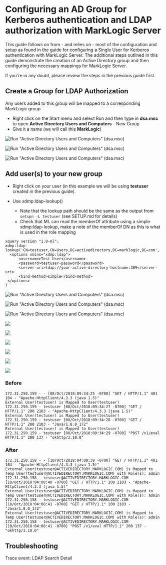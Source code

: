 # Configuring an AD Group for Kerberos authentication and LDAP authorization with MarkLogic Server

This guide follows on from - and relies on - most of the configuration and setup as found in the guide for configuring a Single User for Kerberos authentication with MarkLogic Server.  The additional steps outlined in this guide demonstrate the creation of an Active Directory group and then configuring the necessary mappings for MarkLogic Server.

If you're in any doubt, please review the steps in the previous guide first.

## Create a Group for LDAP Authorization

Any users added to this group will be mapped to a corresponding MarkLogic group

- Right click on the Start menu and select Run and then type in **dsa.msc** to open **Active Directory Users and Computers**
           - New Group
- Give it a name (we will call this **MarkLogic**)



![Run "Active Directory Users and Computers" (dsa.msc)](src/main/resources/images/group-configuration/1_open_ad_users.png)

![Run "Active Directory Users and Computers" (dsa.msc)](src/main/resources/images/group-configuration/2_create_new_group.png)

![Run "Active Directory Users and Computers" (dsa.msc)](src/main/resources/images/group-configuration/3_set_group_name.png)

## Add user(s) to your new group

- Right click on your user (in this example we will be using **testuser** created in the previous guide).

- Use xdmp:ldap-lookup()
  - Note that the lookup path should be the same as the output from `setspn -L testuser` (see SETUP.md for details)
  - Check that ML can read the memberOf attribute using a simple xdmp:ldap-lookup, make a note of the memberOf DN as this is what is used in the role mapping
```xquery
xquery version "1.0-ml";
xdmp:ldap-lookup('CN=testuser,CN=Users,DC=activedirectory,DC=marklogic,DC=com',
  <options xmlns="xdmp:ldap">
      <username>Test User</username>
      <password>testuser-password</password>
      <server-uri>ldap://your-active-directory-hostname:389</server-uri>
      <bind-method>simple</bind-method>
 </options>
)
```

![Run "Active Directory Users and Computers" (dsa.msc)](src/main/resources/images/group-configuration/4_configure_user_properties.png)

![Run "Active Directory Users and Computers" (dsa.msc)](src/main/resources/images/group-configuration/5_memberof_add.png)

![Run "Active Directory Users and Computers" (dsa.msc)](src/main/resources/images/group-configuration/6_confirm_apply.png)

![](src/main/resources/images/group-configuration/7_confirm_testuser_has_searchable_name.png)

![](src/main/resources/images/group-configuration/8_xdmp_ldap_lookup.png)

![](src/main/resources/images/group-configuration/9_marklogic_role_mapping_to_windows.png)

![](src/main/resources/images/group-configuration/10a_external_sec_before.png)

![](src/main/resources/images/group-configuration/10b_external_sec_after.png)

![](src/main/resources/images/group-configuration/11_unmap_user.png)

### Before
```
172.31.250.159 - - [08/Oct/2018:09:34:25 -0700] "GET / HTTP/1.1" 401 104 - "Apache-HttpClient/4.3.3 (java 1.5)"
External User(testuser) is Mapped to User(testuser)
172.31.250.159 - testuser [08/Oct/2018:09:34:27 -0700] "GET / HTTP/1.1" 200 2103 - "Apache-HttpClient/4.3.3 (java 1.5)"
External User(testuser) is Mapped to User(testuser)
172.31.250.159 - testuser [08/Oct/2018:09:34:28 -0700] "GET / HTTP/1.1" 200 2103 - "Java/1.8.0_172"
External User(testuser) is Mapped to User(testuser)
172.31.250.159 - testuser [08/Oct/2018:09:34:29 -0700] "POST /v1/eval HTTP/1.1" 200 137 - "okhttp/3.10.0"
```

### After

```
172.31.250.158 - - [10/Oct/2018:04:08:38 -0700] "GET / HTTP/1.1" 401 104 - "Apache-HttpClient/4.3.3 (java 1.5)"
External User(testuser@ACTIVEDIRECTORY.MARKLOGIC.COM) is Mapped to Temp User(testuser@ACTIVEDIRECTORY.MARKLOGIC.COM) with Role(s): admin
172.31.250.158 - testuser@ACTIVEDIRECTORY.MARKLOGIC.COM [10/Oct/2018:04:08:40 -0700] "GET / HTTP/1.1" 200 2103 - "Apache-HttpClient/4.3.3 (java 1.5)"
External User(testuser@ACTIVEDIRECTORY.MARKLOGIC.COM) is Mapped to Temp User(testuser@ACTIVEDIRECTORY.MARKLOGIC.COM) with Role(s): admin
172.31.250.158 - testuser@ACTIVEDIRECTORY.MARKLOGIC.COM [10/Oct/2018:04:08:41 -0700] "GET / HTTP/1.1" 200 2103 - "Java/1.8.0_172"
External User(testuser@ACTIVEDIRECTORY.MARKLOGIC.COM) is Mapped to Temp User(testuser@ACTIVEDIRECTORY.MARKLOGIC.COM) with Role(s): admin
172.31.250.158 - testuser@ACTIVEDIRECTORY.MARKLOGIC.COM [10/Oct/2018:04:08:41 -0700] "POST /v1/eval HTTP/1.1" 200 137 - "okhttp/3.10.0"
```


## Troubleshooting

Trace event: LDAP Search Detail